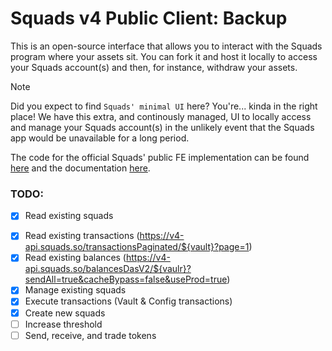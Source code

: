# Squads v4 Public Client: Backup
This is an open-source interface that allows you to interact with the Squads program where your assets sit. You can fork it and host it locally to access your Squads account(s) and then, for instance, withdraw your assets. 

> [!NOTE]
> Did you expect to find `Squads' minimal UI` here? You're... kinda in the right place! We have this extra, and continously managed, UI to locally access and manage your Squads account(s) in the unlikely event that the Squads app would be unavailable for a long period.
>
> The code for the official Squads' public FE implementation can be found [here](https://github.com/Squads-Protocol/squads-v4-public-ui) and the documentation [here](https://docs.squads.so/main).
> 
### TODO:

- [x] Read existing squads
<!-- - [ ] Read existing transactions (https://v4-api.squads.so/transactionV2/${vault}) -->
- [x] Read existing transactions (https://v4-api.squads.so/transactionsPaginated/${vault}?page=1)
- [x] Read existing balances (https://v4-api.squads.so/balancesDasV2/${vaulr}?sendAll=true&cacheBypass=false&useProd=true)
- [x] Manage existing squads
- [x] Execute transactions (Vault & Config transactions)
- [x] Create new squads
- [ ] Increase threshold
- [ ] Send, receive, and trade tokens
